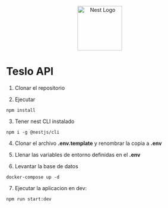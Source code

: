 <p align="center">
  <a href="http://nestjs.com/" target="blank"><img src="https://nestjs.com/img/logo-small.svg" width="120" alt="Nest Logo" /></a>
</p>

# Teslo API

1. Clonar el repositorio

2. Ejecutar
```
npm install
```
3. Tener nest CLI instalado

```
npm i -g @nestjs/cli
```

4. Clonar el archivo __.env.template__ y renombrar la copia a __.env__

5. Llenar las variables de entorno definidas en el __.env__

6. Levantar la base de datos
```
docker-compose up -d
```

7. Ejecutar la aplicacion en dev:
```
npm run start:dev
```